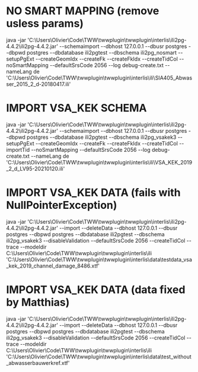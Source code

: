 # NO SMART MAPPING (remove usless params)
java -jar 'C:\Users\Olivier\Code\TWW\twwplugin\twwplugin\interlis\ili2pg-4.4.2\ili2pg-4.4.2.jar' --schemaimport --dbhost 127.0.0.1 --dbusr postgres --dbpwd postgres --dbdatabase ili2pgtest --dbschema ili2pg_nosmart --setupPgExt --createGeomIdx --createFk --createFkIdx --createTidCol --noSmartMapping --defaultSrsCode 2056 --log debug-create.txt --nameLang de 'C:\Users\Olivier\Code\TWW\twwplugin\twwplugin\interlis\ili\SIA405_Abwasser_2015_2_d-20180417.ili'

# IMPORT VSA_KEK SCHEMA
java -jar 'C:\Users\Olivier\Code\TWW\twwplugin\twwplugin\interlis\ili2pg-4.4.2\ili2pg-4.4.2.jar' --schemaimport --dbhost 127.0.0.1 --dbusr postgres --dbpwd postgres --dbdatabase ili2pgtest --dbschema ili2pg_vsakek3 --setupPgExt --createGeomIdx --createFk --createFkIdx --createTidCol --importTid --noSmartMapping --defaultSrsCode 2056 --log debug-create.txt --nameLang de 'C:\Users\Olivier\Code\TWW\twwplugin\twwplugin\interlis\ili\VSA_KEK_2019_2_d_LV95-20210120.ili'

# IMPORT VSA_KEK DATA (fails with NullPointerException)
java -jar 'C:\Users\Olivier\Code\TWW\twwplugin\twwplugin\interlis\ili2pg-4.4.2\ili2pg-4.4.2.jar' --import --deleteData --dbhost 127.0.0.1 --dbusr postgres --dbpwd postgres --dbdatabase ili2pgtest --dbschema ili2pg_vsakek3 --disableValidation --defaultSrsCode 2056 --createTidCol --trace --modeldir C:\Users\Olivier\Code\TWW\twwplugin\twwplugin\interlis\ili 'C:\Users\Olivier\Code\TWW\twwplugin\twwplugin\interlis\data\testdata_vsa_kek_2019_channel_damage_8486.xtf'

# IMPORT VSA_KEK DATA (data fixed by Matthias)
java -jar 'C:\Users\Olivier\Code\TWW\twwplugin\twwplugin\interlis\ili2pg-4.4.2\ili2pg-4.4.2.jar' --import --deleteData --dbhost 127.0.0.1 --dbusr postgres --dbpwd postgres --dbdatabase ili2pgtest --dbschema ili2pg_vsakek3 --disableValidation --defaultSrsCode 2056 --createTidCol --trace --modeldir C:\Users\Olivier\Code\TWW\twwplugin\twwplugin\interlis\ili 'C:\Users\Olivier\Code\TWW\twwplugin\twwplugin\interlis\data\test_without_abwasserbauwerkref.xtf'
